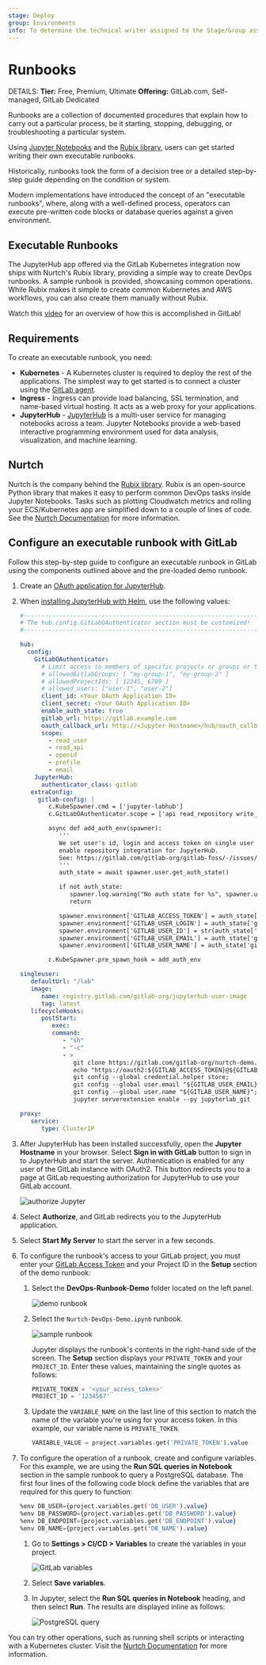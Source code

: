 ```yaml
---
stage: Deploy
group: Environments
info: To determine the technical writer assigned to the Stage/Group associated with this page, see https://handbook.gitlab.com/handbook/product/ux/technical-writing/#assignments
---
```


# Runbooks

DETAILS:
**Tier:** Free, Premium, Ultimate
**Offering:** GitLab.com, Self-managed, GitLab Dedicated

Runbooks are a collection of documented procedures that explain how to
carry out a particular process, be it starting, stopping, debugging,
or troubleshooting a particular system.

Using [Jupyter Notebooks](https://jupyter.org/) and the
[Rubix library](https://github.com/Nurtch/rubix),
users can get started writing their own executable runbooks.

Historically, runbooks took the form of a decision tree or a detailed
step-by-step guide depending on the condition or system.

Modern implementations have introduced the concept of an "executable
runbooks", where, along with a well-defined process, operators can execute
pre-written code blocks or database queries against a given environment.

## Executable Runbooks

The JupyterHub app offered via the GitLab Kubernetes integration now ships
with Nurtch's Rubix library, providing a simple way to create DevOps
runbooks. A sample runbook is provided, showcasing common operations. While
Rubix makes it simple to create common Kubernetes and AWS workflows, you can
also create them manually without Rubix.

<i class="fa fa-youtube-play youtube" aria-hidden="true"></i>
Watch this [video](https://www.youtube.com/watch?v=Q_OqHIIUPjE)
for an overview of how this is accomplished in GitLab!

## Requirements

To create an executable runbook, you need:

- **Kubernetes** - A Kubernetes cluster is required to deploy the rest of the
  applications. The simplest way to get started is to connect a cluster using the
  [GitLab agent](../../../clusters/agent/index.md).
- **Ingress** - Ingress can provide load balancing, SSL termination, and name-based
  virtual hosting. It acts as a web proxy for your applications.
- **JupyterHub** - [JupyterHub](https://jupyterhub.readthedocs.io/) is a multi-user
  service for managing notebooks across a team. Jupyter Notebooks provide a
  web-based interactive programming environment used for data analysis,
  visualization, and machine learning.

## Nurtch

Nurtch is the company behind the [Rubix library](https://github.com/Nurtch/rubix).
Rubix is an open-source Python library that makes it easy to perform common
DevOps tasks inside Jupyter Notebooks. Tasks such as plotting Cloudwatch metrics
and rolling your ECS/Kubernetes app are simplified down to a couple of lines of
code. See the [Nurtch Documentation](https://docs.nurtch.com/en/latest/) for more
information.

## Configure an executable runbook with GitLab

Follow this step-by-step guide to configure an executable runbook in GitLab using
the components outlined above and the pre-loaded demo runbook.

1. Create an [OAuth application for JupyterHub](../../../../integration/oauth_provider.md).
1. When [installing JupyterHub with Helm](https://zero-to-jupyterhub.readthedocs.io/en/latest/jupyterhub/installation.html),
   use the following values:

   ```yaml
   #-----------------------------------------------------------------------------
   # The hub.config.GitLabOAuthenticator section must be customized!
   #-----------------------------------------------------------------------------

   hub:
     config:
       GitLabOAuthenticator:
         # Limit access to members of specific projects or groups or to specific users:
         # allowedGitlabGroups: [ "my-group-1", "my-group-2" ]
         # allowedProjectIds: [ 12345, 6789 ]
         # allowed_users: ["user-1", "user-2"]
         client_id: <Your OAuth Application ID>
         client_secret: <Your OAuth Application ID>
         enable_auth_state: true
         gitlab_url: https://gitlab.example.com
         oauth_callback_url: http://<Jupyter Hostname>/hub/oauth_callback
         scope:
           - read_user
           - read_api
           - openid
           - profile
           - email
       JupyterHub:
         authenticator_class: gitlab
      extraConfig: 
        gitlab-config: |   
           c.KubeSpawner.cmd = ['jupyter-labhub']
           c.GitLabOAuthenticator.scope = ['api read_repository write_repository']

           async def add_auth_env(spawner):
              '''
              We set user's id, login and access token on single user image to
              enable repository integration for JupyterHub.
              See: https://gitlab.com/gitlab-org/gitlab-foss/-/issues/47138#note_154294790
              '''
              auth_state = await spawner.user.get_auth_state()

              if not auth_state:
                 spawner.log.warning("No auth state for %s", spawner.user)
                 return

              spawner.environment['GITLAB_ACCESS_TOKEN'] = auth_state['access_token']
              spawner.environment['GITLAB_USER_LOGIN'] = auth_state['gitlab_user']['username']
              spawner.environment['GITLAB_USER_ID'] = str(auth_state['gitlab_user']['id'])
              spawner.environment['GITLAB_USER_EMAIL'] = auth_state['gitlab_user']['email']
              spawner.environment['GITLAB_USER_NAME'] = auth_state['gitlab_user']['name']

           c.KubeSpawner.pre_spawn_hook = add_auth_env

   singleuser:
      defaultUrl: "/lab"
      image:
         name: registry.gitlab.com/gitlab-org/jupyterhub-user-image
         tag: latest
      lifecycleHooks:
         postStart:
            exec:
            command:
               - "sh"
               - "-c"
               - >
                  git clone https://gitlab.com/gitlab-org/nurtch-demo.git DevOps-Runbook-Demo || true;
                  echo "https://oauth2:${GITLAB_ACCESS_TOKEN}@${GITLAB_HOST}" > ~/.git-credentials;
                  git config --global credential.helper store;
                  git config --global user.email "${GITLAB_USER_EMAIL}";
                  git config --global user.name "${GITLAB_USER_NAME}";
                  jupyter serverextension enable --py jupyterlab_git

   proxy:
      service:
         type: ClusterIP
   ```

1. After JupyterHub has been installed successfully, open the **Jupyter Hostname**
   in your browser. Select **Sign in with GitLab** button to sign in to
   JupyterHub and start the server. Authentication is enabled for any user of the
   GitLab instance with OAuth2. This button redirects you to a page at GitLab
   requesting authorization for JupyterHub to use your GitLab account.

   ![authorize Jupyter](img/authorize-jupyter.png)

1. Select **Authorize**, and GitLab redirects you to the JupyterHub application.
1. Select **Start My Server** to start the server in a few seconds.
1. To configure the runbook's access to your GitLab project, you must enter your
   [GitLab Access Token](../../../profile/personal_access_tokens.md)
   and your Project ID in the **Setup** section of the demo runbook:

   1. Select the **DevOps-Runbook-Demo** folder located on the left panel.

      ![demo runbook](img/demo-runbook.png)

   1. Select the `Nurtch-DevOps-Demo.ipynb` runbook.

      ![sample runbook](img/sample-runbook.png)

      Jupyter displays the runbook's contents in the right-hand side of the screen.
      The **Setup** section displays your `PRIVATE_TOKEN` and your `PROJECT_ID`.
      Enter these values, maintaining the single quotes as follows:

      ```sql
      PRIVATE_TOKEN = '<your_access_token>'
      PROJECT_ID = '1234567'
      ```

   1. Update the `VARIABLE_NAME` on the last line of this section to match the name of
      the variable you're using for your access token. In this example, our variable
      name is `PRIVATE_TOKEN`.

      ```sql
      VARIABLE_VALUE = project.variables.get('PRIVATE_TOKEN').value
      ```

1. To configure the operation of a runbook, create and configure variables.
   For this example, we are using the **Run SQL queries in Notebook** section in the
   sample runbook to query a PostgreSQL database. The first four lines of the following
   code block define the variables that are required for this query to function:

   ```sql
   %env DB_USER={project.variables.get('DB_USER').value}
   %env DB_PASSWORD={project.variables.get('DB_PASSWORD').value}
   %env DB_ENDPOINT={project.variables.get('DB_ENDPOINT').value}
   %env DB_NAME={project.variables.get('DB_NAME').value}
   ```

   1. Go to **Settings > CI/CD > Variables** to create
      the variables in your project.

      ![GitLab variables](img/gitlab-variables.png)

   1. Select **Save variables**.

   1. In Jupyter, select the **Run SQL queries in Notebook** heading, and then select
      **Run**. The results are displayed inline as follows:

      ![PostgreSQL query](img/postgres-query.png)

You can try other operations, such as running shell scripts or interacting with a
Kubernetes cluster. Visit the
[Nurtch Documentation](https://docs.nurtch.com/) for more information.
